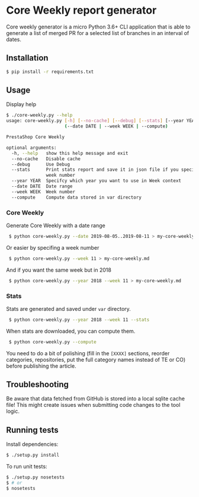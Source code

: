 # Core Weekly report generator

Core weekly generator is a micro Python 3.6+ CLI application that is able to generate a list of merged PR
for a selected list of branches in an interval of dates.

## Installation

```bash
$ pip install -r requirements.txt
```

## Usage

Display help

```bash
$ ./core-weekly.py --help
usage: core-weekly.py [-h] [--no-cache] [--debug] [--stats] [--year YEAR]
                      (--date DATE | --week WEEK | --compute)

PrestaShop Core Weekly

optional arguments:
  -h, --help   show this help message and exit
  --no-cache   Disable cache
  --debug      Use Debug
  --stats      Print stats report and save it in json file if you specify a
               week number
  --year YEAR  Specifcy which year you want to use in Week context
  --date DATE  Date range
  --week WEEK  Week number
  --compute    Compute data stored in var directory
```

### Core Weekly

Generate Core Weekly with a date range

```bash
 $ python core-weekly.py --date 2019-08-05..2019-08-11 > my-core-weekly.md
 ```

Or easier by specifing a week number

```bash
 $ python core-weekly.py --week 11 > my-core-weekly.md
 ```

 And if you want the same week but in 2018

```bash
 $ python core-weekly.py --year 2018 --week 11 > my-core-weekly.md
 ```

### Stats

Stats are generated and saved under `var` directory.

```bash
 $ python core-weekly.py --year 2018 --week 11 --stats
 ```

When stats are downloaded, you can compute them.

```bash
 $ python core-weekly.py --compute
 ```

You need to do a bit of polishing (fill in the `[XXXX]` sections, reorder categories, repositories, put the full category names instead of TE or CO) before publishing the article.

## Troubleshooting

Be aware that data fetched from GitHub is stored into a local sqlite cache file! This might create issues when submitting code changes to the tool logic.

## Running tests

Install dependencies:

```bash
$ ./setup.py install
```

To run unit tests:

```bash
$ ./setup.py nosetests
$ # or
$ nosetests
```
